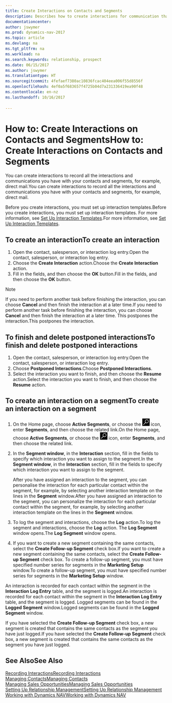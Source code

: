 ```yaml
---
title: Create Interactions on Contacts and Segments
description: Describes how to create interactions for communication that you have with your contacts and segments in Dynamics NAV, for example, direct mail.
documentationcenter: 
author: jswymer
ms.prod: dynamics-nav-2017
ms.topic: article
ms.devlang: na
ms.tgt_pltfrm: na
ms.workload: na
ms.search.keywords: relationship, prospect
ms.date: 06/15/2017
ms.author: jswymer
ms.translationtype: HT
ms.sourcegitcommit: 4fefaef7380ac10836fcac404eea006f55d8556f
ms.openlocfilehash: 4ef0a5f683657f4725b04d7a231336419ea90f48
ms.contentlocale: en-nz
ms.lasthandoff: 10/16/2017

---
```

# <a name="how-to-create-interactions-on-contacts-and-segments"></a><span data-ttu-id="39f8d-103">How to: Create Interactions on Contacts and Segments</span><span class="sxs-lookup"><span data-stu-id="39f8d-103">How to: Create Interactions on Contacts and Segments</span></span>
<span data-ttu-id="39f8d-104">You can create interactions to record all the interactions and communications you have with your contacts and segments, for example, direct mail.</span><span class="sxs-lookup"><span data-stu-id="39f8d-104">You can create interactions to record all the interactions and communications you have with your contacts and segments, for example, direct mail.</span></span>

<span data-ttu-id="39f8d-105">Before you create interactions, you must set up interaction templates.</span><span class="sxs-lookup"><span data-stu-id="39f8d-105">Before you create interactions, you must set up interaction templates.</span></span> <span data-ttu-id="39f8d-106">For more information, see  [Set Up Interaction Templates](marketing-interactions.md).</span><span class="sxs-lookup"><span data-stu-id="39f8d-106">For more information, see  [Set Up Interaction Templates](marketing-interactions.md).</span></span>

## <a name="to-create-an-interaction"></a><span data-ttu-id="39f8d-107">To create an interaction</span><span class="sxs-lookup"><span data-stu-id="39f8d-107">To create an interaction</span></span>
1. <span data-ttu-id="39f8d-108">Open the contact, salesperson, or interaction log entry.</span><span class="sxs-lookup"><span data-stu-id="39f8d-108">Open the contact, salesperson, or interaction log entry.</span></span>
2. <span data-ttu-id="39f8d-109">Choose the **Create Interaction** action.</span><span class="sxs-lookup"><span data-stu-id="39f8d-109">Choose the **Create Interaction** action.</span></span>
3. <span data-ttu-id="39f8d-110">Fill in the fields, and then choose the **OK** button.</span><span class="sxs-lookup"><span data-stu-id="39f8d-110">Fill in the fields, and then choose the **OK** button.</span></span>

> [!NOTE]  
>   <span data-ttu-id="39f8d-111">If you need to perform another task before finishing the interaction, you can choose **Cancel** and then finish the interaction at a later time.</span><span class="sxs-lookup"><span data-stu-id="39f8d-111">If you need to perform another task before finishing the interaction, you can choose **Cancel** and then finish the interaction at a later time.</span></span> <span data-ttu-id="39f8d-112">This postpones the interaction.</span><span class="sxs-lookup"><span data-stu-id="39f8d-112">This postpones the interaction.</span></span>

## <a name="to-finish-and-delete-postponed-interactions"></a><span data-ttu-id="39f8d-113">To finish and delete postponed interactions</span><span class="sxs-lookup"><span data-stu-id="39f8d-113">To finish and delete postponed interactions</span></span>
1. <span data-ttu-id="39f8d-114">Open the contact, salesperson, or interaction log entry.</span><span class="sxs-lookup"><span data-stu-id="39f8d-114">Open the contact, salesperson, or interaction log entry.</span></span>
2. <span data-ttu-id="39f8d-115">Choose **Postponed Interactions**.</span><span class="sxs-lookup"><span data-stu-id="39f8d-115">Choose **Postponed Interactions**.</span></span>
3. <span data-ttu-id="39f8d-116">Select the interaction you want to finish, and then choose the **Resume** action.</span><span class="sxs-lookup"><span data-stu-id="39f8d-116">Select the interaction you want to finish, and then choose the **Resume** action.</span></span>

## <a name="to-create-an-interaction-on-a-segment"></a><span data-ttu-id="39f8d-117">To create an interaction on a segment</span><span class="sxs-lookup"><span data-stu-id="39f8d-117">To create an interaction on a segment</span></span>
1. <span data-ttu-id="39f8d-118">On the Home page, choose **Active Segments**, or choose the ![Search for Page or Report](media/ui-search/search_small.png "Search for Page or Report icon") icon, enter **Segments**, and then choose the related link.</span><span class="sxs-lookup"><span data-stu-id="39f8d-118">On the Home page, choose **Active Segments**, or choose the ![Search for Page or Report](media/ui-search/search_small.png "Search for Page or Report icon") icon, enter **Segments**, and then choose the related link.</span></span>
2. <span data-ttu-id="39f8d-119">In the **Segment window**, in the **Interaction** section, fill in the fields to specify which interaction you want to assign to the segment.</span><span class="sxs-lookup"><span data-stu-id="39f8d-119">In the **Segment window**, in the **Interaction** section, fill in the fields to specify which interaction you want to assign to the segment.</span></span>

    <span data-ttu-id="39f8d-120">After you have assigned an interaction to the segment, you can personalise the interaction for each particular contact within the segment, for example, by selecting another interaction template on the lines in the **Segment** window.</span><span class="sxs-lookup"><span data-stu-id="39f8d-120">After you have assigned an interaction to the segment, you can personalize the interaction for each particular contact within the segment, for example, by selecting another interaction template on the lines in the **Segment** window.</span></span>  
3. <span data-ttu-id="39f8d-121">To log the segment and interactions, choose the **Log** action.</span><span class="sxs-lookup"><span data-stu-id="39f8d-121">To log the segment and interactions, choose the **Log** action.</span></span> <span data-ttu-id="39f8d-122">The **Log Segment** window opens.</span><span class="sxs-lookup"><span data-stu-id="39f8d-122">The **Log Segment** window opens.</span></span>
4. <span data-ttu-id="39f8d-123">If you want to create a new segment containing the same contacts, select the **Create Follow-up Segment** check box.</span><span class="sxs-lookup"><span data-stu-id="39f8d-123">If you want to create a new segment containing the same contacts, select the **Create Follow-up Segment** check box.</span></span> <span data-ttu-id="39f8d-124">To create a follow-up segment, you must have specified number series for segments in the **Marketing Setup** window.</span><span class="sxs-lookup"><span data-stu-id="39f8d-124">To create a follow-up segment, you must have specified number series for segments in the **Marketing Setup** window.</span></span>

<span data-ttu-id="39f8d-125">An interaction is recorded for each contact within the segment in the **Interaction Log Entry** table, and the segment is logged.</span><span class="sxs-lookup"><span data-stu-id="39f8d-125">An interaction is recorded for each contact within the segment in the **Interaction Log Entry** table, and the segment is logged.</span></span> <span data-ttu-id="39f8d-126">Logged segments can be found in the **Logged Segment** window.</span><span class="sxs-lookup"><span data-stu-id="39f8d-126">Logged segments can be found in the **Logged Segment** window.</span></span>

<span data-ttu-id="39f8d-127">If you have selected the **Create Follow-up Segment** check box, a new segment is created that contains the same contacts as the segment you have just logged.</span><span class="sxs-lookup"><span data-stu-id="39f8d-127">If you have selected the **Create Follow-up Segment** check box, a new segment is created that contains the same contacts as the segment you have just logged.</span></span>

## <a name="see-also"></a><span data-ttu-id="39f8d-128">See Also</span><span class="sxs-lookup"><span data-stu-id="39f8d-128">See Also</span></span>
[<span data-ttu-id="39f8d-129">Recording Interactions</span><span class="sxs-lookup"><span data-stu-id="39f8d-129">Recording Interactions</span></span>](marketing-interactions.md)  
[<span data-ttu-id="39f8d-130">Managing Contacts</span><span class="sxs-lookup"><span data-stu-id="39f8d-130">Managing Contacts</span></span>](marketing-contacts.md)  
[<span data-ttu-id="39f8d-131">Managing Sales Opportunities</span><span class="sxs-lookup"><span data-stu-id="39f8d-131">Managing Sales Opportunities</span></span>](marketing-manage-sales-opportunities.md)  
[<span data-ttu-id="39f8d-132">Setting Up Relationship Management</span><span class="sxs-lookup"><span data-stu-id="39f8d-132">Setting Up Relationship Management</span></span>](marketing-setup-marketing.md)  
[<span data-ttu-id="39f8d-133">Working with Dynamics NAV</span><span class="sxs-lookup"><span data-stu-id="39f8d-133">Working with Dynamics NAV</span></span>](ui-work-product.md)

